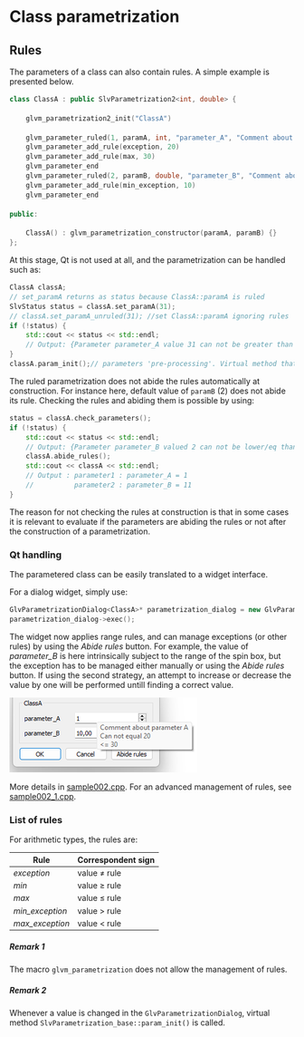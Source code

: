 # Class parametrization

## Rules

The parameters of a class can also contain rules. A simple example is presented below.

```cpp
class ClassA : public SlvParametrization2<int, double> {

    glvm_parametrization2_init("ClassA")

    glvm_parameter_ruled(1, paramA, int, "parameter_A", "Comment about parameter A", 1)
    glvm_parameter_add_rule(exception, 20)
    glvm_parameter_add_rule(max, 30)
    glvm_parameter_end
    glvm_parameter_ruled(2, paramB, double, "parameter_B", "Comment about parameter B", 2.)
    glvm_parameter_add_rule(min_exception, 10)
    glvm_parameter_end

public:

    ClassA() : glvm_parametrization_constructor(paramA, paramB) {}
};
```

At this stage, Qt is not used at all, and the parametrization can be handled such as:

```cpp
ClassA classA;
// set_paramA returns as status because ClassA::paramA is ruled
SlvStatus status = classA.set_paramA(31);
// classA.set_paramA_unruled(31); //set ClassA::paramA ignoring rules
if (!status) {
    std::cout << status << std::endl;
    // Output: {Parameter parameter_A value 31 can not be greater than 30, warning}
}
classA.param_init();// parameters 'pre-processing'. Virtual method that can be reimplemented.
```

The ruled parametrization does not abide the rules automatically at construction. For instance here, default value of <code>paramB</code> (2) does not abide its rule. Checking the rules and abiding them is possible by using:

```cpp
status = classA.check_parameters();
if (!status) {
    std::cout << status << std::endl;
    // Output: {Parameter parameter_B valued 2 can not be lower/eq than 10, warning}
    classA.abide_rules();
    std::cout << classA << std::endl;
    // Output : parameter1 : parameter_A = 1
    //          parameter2 : parameter_B = 11
}
```

The reason for not checking the rules at construction is that in some cases it is relevant to evaluate if the parameters are abiding the rules or not after the construction of a parametrization.

### Qt handling

The parametered class can be easily translated to a widget interface.

For a dialog widget, simply use:

```cpp
GlvParametrizationDialog<ClassA>* parametrization_dialog = new GlvParametrizationDialog<ClassA>();
parametrization_dialog->exec();
```

The widget now applies range rules, and can manage exceptions (or other rules) by using the *Abide rules* button. For example, the value of *parameter_B* is here intrinsically subject to the range of the spin box, but the exception has to be managed either manually or using the *Abide rules* button. If using the second strategy, an attempt to increase or decrease the value by one will be performed untill finding a correct value.

![sample002](../../images/samples/sample002.png)

More details in [sample002.cpp](/src/src_samples/src_sample002/sample002.cpp).
For an advanced management of rules, see [sample002_1.cpp](/src/src_samples/src_sample002_1/sample002_1.cpp).

### List of rules

For arithmetic types, the rules are:

| Rule            | Correspondent sign  |
| --------------- | ------------------- |
| *exception*     | value ≠       rule  |
| *min*           | value ≥        rule |
| *max*           | value ≤        rule |
| *min_exception* | value >      rule   |
| *max_exception* | value <    rule     |

##### Remark 1

The macro `glvm_parametrization` does not allow the management of rules.

##### Remark 2

Whenever a value is changed in the <code>GlvParametrizationDialog</code>, virtual method <code>SlvParametrization_base::param_init()</code> is called. 

